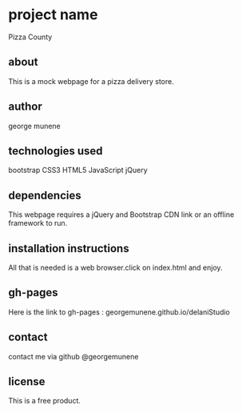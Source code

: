# project name
Pizza County

## about
This is a mock webpage for a pizza delivery store.

## author
george munene

## technologies used
bootstrap CSS3 HTML5 JavaScript jQuery

## dependencies
This webpage requires a jQuery and Bootstrap CDN link or an offline framework to run.

## installation instructions
All that is needed is a web browser.click on index.html and enjoy.

## gh-pages
Here is the link to gh-pages : georgemunene.github.io/delaniStudio

## contact
contact me via github @georgemunene

## license
This is a free product.